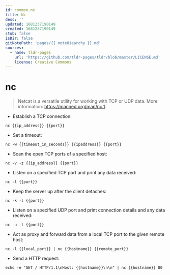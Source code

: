 ```yaml
---
id: common.nc
title: Nc
desc: ''
updated: 1681237190149
created: 1681237190149
stub: false
isDir: false
gitNotePath: 'pages/{{ noteHiearchy }}.md'
sources:
  - name: tldr-pages
    url: 'https://github.com/tldr-pages/tldr/blob/master/LICENSE.md'
    license: Creative Commons
---
```

# nc

> Netcat is a versatile utility for working with TCP or UDP data.
> More information: <https://manned.org/man/nc.1>.

- Establish a TCP connection:

`nc {{ip_address}} {{port}}`

- Set a timeout:

`nc -w {{timeout_in_seconds}} {{ipaddress}} {{port}}`

- Scan the open TCP ports of a specified host:

`nc -v -z {{ip_address}} {{port}}`

- Listen on a specified TCP port and print any data received:

`nc -l {{port}}`

- Keep the server up after the client detaches:

`nc -k -l {{port}}`

- Listen on a specified UDP port and print connection details and any data received:

`nc -u -l {{port}}`

- Act as proxy and forward data from a local TCP port to the given remote host:

`nc -l {{local_port}} | nc {{hostname}} {{remote_port}}`

- Send a HTTP request:

`echo -e "GET / HTTP/1.1\nHost: {{hostname}}\n\n" | nc {{hostname}} 80`

